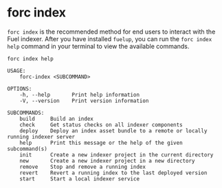 # forc index

`forc index` is the recommended method for end users to interact with the Fuel indexer. After you have installed `fuelup`, you can run the `forc index help` command in your terminal to view the available commands.

```text
forc index help
```

```text
USAGE:
    forc-index <SUBCOMMAND>

OPTIONS:
    -h, --help       Print help information
    -V, --version    Print version information

SUBCOMMANDS:
    build     Build an index
    check     Get status checks on all indexer components
    deploy    Deploy an index asset bundle to a remote or locally running indexer server
    help      Print this message or the help of the given subcommand(s)
    init      Create a new indexer project in the current directory
    new       Create a new indexer project in a new directory
    remove    Stop and remove a running index
    revert    Revert a running index to the last deployed version
    start     Start a local indexer service
```
